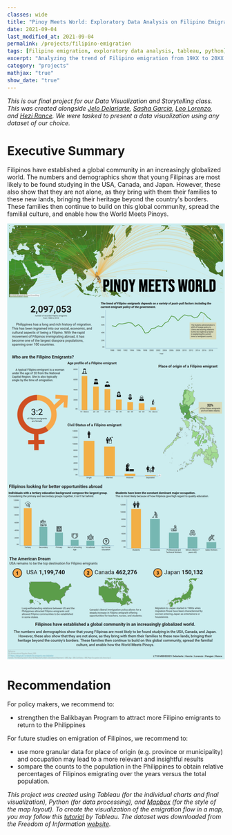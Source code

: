 ```yaml
---
classes: wide
title: "Pinoy Meets World: Exploratory Data Analysis on Filipino Emigration"
date: 2021-09-04
last_modified_at: 2021-09-04
permalink: /projects/filipino-emigration
tags: [Filipino emigration, exploratory data analysis, tableau, python]
excerpt: "Analyzing the trend of Filipino emigration from 19XX to 20XX."
category: "projects"
mathjax: "true"
show_date: "true"
---
```

*This is our final project for our Data Visualization and Storytelling class. This was created alongside [Jelo Delariarte](https://www.linkedin.com/in/jelodelariarte/), [Sasha Garcia](https://www.linkedin.com/in/sharmaineselenegarcia/), [Leo Lorenzo](https://www.linkedin.com/in/leolorenzoii/), and [Hezi Rance](https://www.linkedin.com/in/hezirance/). We were tasked to present a data visualization using any dataset of our choice.*

# Executive Summary
Filipinos have established a global community in an increasingly globalized world.  The numbers and demographics show that young Filipinas are most likely to be found studying in the USA, Canada, and Japan. However, these also show that they are not alone, as they bring with them their families to these new lands, bringing their heritage beyond the country's borders. These families then continue to build on this global community, spread the familial culture, and enable how the World Meets Pinoys.

<img src = '\assets\images\project\LT10FinalViz.png'>

# Recommendation
For policy makers, we recommend to: 
- strengthen the Balikbayan Program to attract more Filipino emigrants to return to the Philippines

For future studies on emigration of Filipinos, we recommend to: 
- use more granular data for place of origin (e.g. province or municipality) and occupation may lead to a more relevant and insightful results
- sompare the counts to the population in the Philippines to obtain relative percentages of Filipinos emigrating over the years versus the total population.

*This project was created using Tableau (for the individual charts and final visualization), Python (for data processing), and [Mapbox](https://www.mapbox.com/) (for the style of the map layout). To create the visualization of the emigration flow in a map, you may follow this [tutorial](https://www.tableau.com/about/blog/2018/8/flights-world-part-ii-how-map-great-circle-routes-newest-tableau-release-92811) by Tableau. The dataset was downloaded from the Freedom of Information [website](https://www.foi.gov.ph/).*
